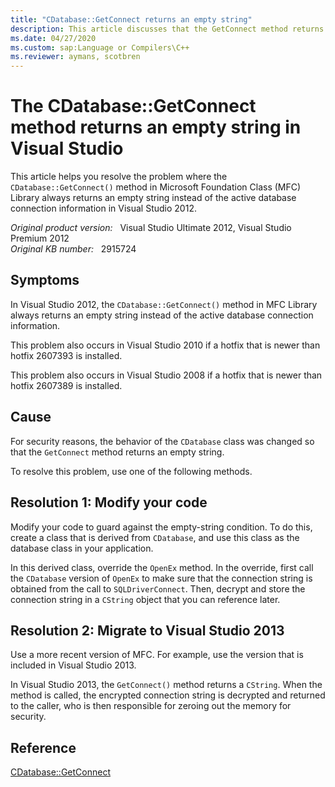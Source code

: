 ```yaml
---
title: "CDatabase::GetConnect returns an empty string"
description: This article discusses that the GetConnect method returns an empty string in Visual Studio 2012, Visual Studio 2010, and Visual Studio 2008 after certain hotfixes are applied. Provides a resolution.
ms.date: 04/27/2020
ms.custom: sap:Language or Compilers\C++
ms.reviewer: aymans, scotbren
---
```

# The CDatabase::GetConnect method returns an empty string in Visual Studio

This article helps you resolve the problem where the `CDatabase::GetConnect()` method in Microsoft Foundation Class (MFC) Library always returns an empty string instead of the active database connection information in Visual Studio 2012.

_Original product version:_ &nbsp; Visual Studio Ultimate 2012, Visual Studio Premium 2012  
_Original KB number:_ &nbsp; 2915724

## Symptoms

In Visual Studio 2012, the `CDatabase::GetConnect()` method in MFC Library always returns an empty string instead of the active database connection information.

This problem also occurs in Visual Studio 2010 if a hotfix that is newer than hotfix 2607393 is installed.

This problem also occurs in Visual Studio 2008 if a hotfix that is newer than hotfix 2607389 is installed.

## Cause

For security reasons, the behavior of the `CDatabase` class was changed so that the `GetConnect` method returns an empty string.

To resolve this problem, use one of the following methods.

## Resolution 1: Modify your code

Modify your code to guard against the empty-string condition. To do this, create a class that is derived from `CDatabase`, and use this class as the database class in your application.

In this derived class, override the `OpenEx` method. In the override, first call the `CDatabase` version of `OpenEx` to make sure that the connection string is obtained from the call to `SQLDriverConnect`. Then, decrypt and store the connection string in a `CString` object that you can reference later.

## Resolution 2: Migrate to Visual Studio 2013

Use a more recent version of MFC. For example, use the version that is included in Visual Studio 2013.

In Visual Studio 2013, the `GetConnect()` method returns a `CString`. When the method is called, the encrypted connection string is decrypted and returned to the caller, who is then responsible for zeroing out the memory for security.

## Reference

[CDatabase::GetConnect](/previous-versions/tw69tzh9(v=vs.140))
